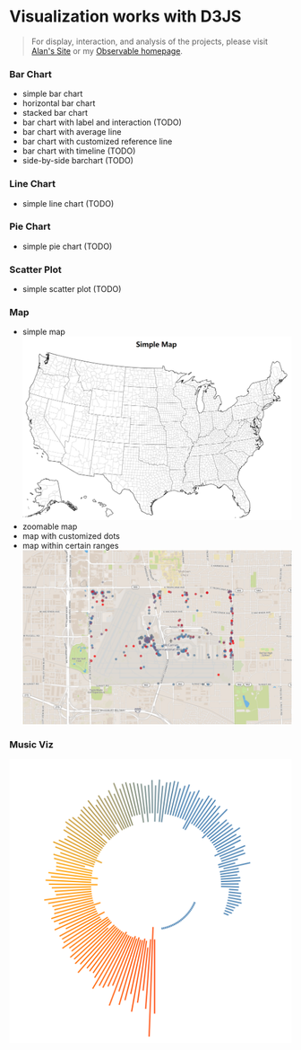 # Visualization works with D3JS
> For display, interaction, and analysis of the projects, please visit [Alan's Site](https://alan-zhufengxu.com "Alan's Site") or my [Observable homepage](https://beta.observablehq.com/@alandelip "Observable Notebook for d3").

### Bar Chart
- simple bar chart
- horizontal bar chart
- stacked bar chart
- bar chart with label and interaction (TODO)
- bar chart with average line
- bar chart with customized reference line
- bar chart with timeline (TODO)
- side-by-side barchart (TODO)

### Line Chart
- simple line chart (TODO)

### Pie Chart
- simple pie chart (TODO)

### Scatter Plot
- simple scatter plot (TODO)

### Map
- simple map
![Simple Map](maps/simple-map/simple-map.png)
- zoomable map
- map with customized dots
- map within certain ranges
![Leaflet Map](maps/leaflet-map/leaflet-map.png)

### Music Viz
![Music Viz](music_viz/music_viz.png)